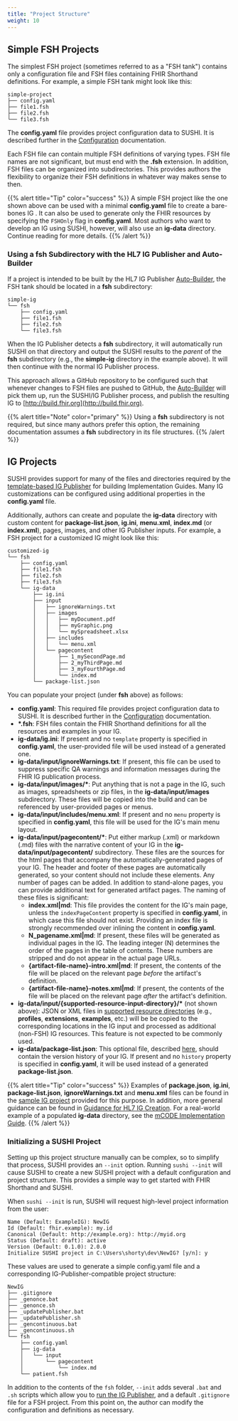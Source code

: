 ```yaml
---
title: "Project Structure"
weight: 10
---
```


## Simple FSH Projects

The simplest FSH project (sometimes referred to as a "FSH tank") contains only a configuration file and FSH files containing FHIR Shorthand definitions. For example, a simple FSH tank might look like this:

```text
simple-project
├── config.yaml
├── file1.fsh
├── file2.fsh
└── file3.fsh
```

The **config.yaml** file provides project configuration data to SUSHI. It is described further in the [Configuration](/docs/sushi/configuration/) documentation.

Each FSH file can contain multiple FSH definitions of varying types. FSH file names are not significant, but must end with the **.fsh** extension. In addition, FSH files can be organized into subdirectories. This provides authors the flexibility to organize their FSH definitions in whatever way makes sense to then.

{{% alert title="Tip" color="success" %}}
A simple FSH project like the one shown above can be used with a minimal **config.yaml** file to create a bare-bones IG . It can also be used to generate only the FHIR resources by specifying the `FSHOnly` flag in **config.yaml**. Most authors who want to develop an IG using SUSHI, however, will also use an **ig-data** directory. Continue reading for more details.
{{% /alert %}}

### Using a fsh Subdirectory with the HL7 IG Publisher and Auto-Builder

If a project is intended to be built by the HL7 IG Publisher [Auto-Builder](https://github.com/FHIR/auto-ig-builder/blob/master/README.md), the FSH tank should be located in a **fsh** subdirectory:

```text
simple-ig
└── fsh
    ├── config.yaml
    ├── file1.fsh
    ├── file2.fsh
    └── file3.fsh
```

When the IG Publisher detects a **fsh** subdirectory, it will automatically run SUSHI on that directory and output the SUSHI results to the _parent_ of the **fsh** subdirectory (e.g., the **simple-ig** directory in the example above). It will then continue with the normal IG Publisher process.

This approach allows a GitHub repository to be configured such that whenever changes to FSH files are pushed to GitHub, the [Auto-Builder](https://github.com/FHIR/auto-ig-builder/blob/master/README.md) will pick them up, run the SUSHI/IG Publisher process, and publish the resulting IG to [http://build.fhir.org](http://build.fhir.org).

{{% alert title="Note" color="primary" %}}
Using a **fsh** subdirectory is not required, but since many authors prefer this option, the remaining documentation assumes a **fsh** subdirectory in its file structures.
{{% /alert %}}

## IG Projects

SUSHI provides support for many of the files and directories required by the [template-based IG Publisher](https://build.fhir.org/ig/FHIR/ig-guidance/) for building Implementation Guides. Many IG customizations can be configured using additional properties in the **config.yaml** file.

Additionally, authors can create and populate the **ig-data** directory with custom content for **package-list.json**, **ig.ini**, **menu.xml**, **index.md** (or **index.xml**), pages, images, and other IG Publisher inputs.  For example, a FSH project for a customized IG might look like this:

```text
customized-ig
└── fsh
    ├── config.yaml
    ├── file1.fsh
    ├── file2.fsh
    ├── file3.fsh
    └── ig-data
        ├── ig.ini
        ├── input
        │   ├── ignoreWarnings.txt
        │   ├── images
        │   │   ├── myDocument.pdf
        │   │   ├── myGraphic.png
        │   │   └── mySpreadsheet.xlsx
        │   ├── includes
        │   │   └── menu.xml
        │   └── pagecontent
        │       ├── 1_mySecondPage.md
        │       ├── 2_myThirdPage.md
        │       ├── 3_myFourthPage.md
        │       └── index.md
        └── package-list.json
```

You can populate your project (under **fsh** above) as follows:

* **config.yaml**: This required file provides project configuration data to SUSHI. It is described further in the [Configuration](/docs/sushi/configuration/) documentation.
* **\*.fsh**: FSH files contain the FHIR Shorthand definitions for all the resources and examples in your IG.
* **ig-data/ig.ini**: If present and no `template` property is specified in **config.yaml**, the user-provided file will be used instead of a generated one.
* **ig-data/input/ignoreWarnings.txt**: If present, this file can be used to suppress specific QA warnings and information messages during the FHIR IG publication process.
* **ig-data/input/images/\***: Put anything that is not a page in the IG, such as images, spreadsheets or zip files, in the **ig-data/input/images** subdirectory. These files will be copied into the build and can be referenced by user-provided pages or menus.
* **ig-data/input/includes/menu.xml**: If present and no `menu` property is specified in **config.yaml**, this file will be used for the IG's main menu layout.
* **ig-data/input/pagecontent/\***: Put either markup (.xml) or markdown (.md) files with the narrative content of your IG in the **ig-data/input/pagecontent/** subdirectory. These files are the sources for the html pages that accompany the automatically-generated pages of your IG. The header and footer of these pages are automatically generated, so your content should not include these elements. Any number of pages can be added. In addition to stand-alone pages, you can provide additional text for generated artifact pages. The naming of these files is significant:
  * **index.xml\|md**: This file provides the content for the IG's main page, unless the `indexPageContent` property is specified in **config.yaml**, in which case this file should not exist. Providing an index file is strongly recommended over inlining the content in **config.yaml**.
  * **N\_pagename.xml\|md**: If present, these files will be generated as individual pages in the IG. The leading integer (N) determines the order of the pages in the table of contents. These numbers are stripped and do not appear in the actual page URLs.
  * **{artifact-file-name}-intro.xml\|md**: If present, the contents of the file will be placed on the relevant page _before_ the artifact's definition.
  * **{artifact-file-name}-notes.xml\|md**: If present, the contents of the file will be placed on the relevant page _after_ the artifact's definition.
* **ig-data/input/{supported-resource-input-directory}/\*** (not shown above): JSON or XML files in [supported resource directories](https://build.fhir.org/ig/FHIR/ig-guidance/using-templates.html#root.input) (e.g., **profiles**, **extensions**, **examples**, etc.) will be be copied to the corresponding locations in the IG input and processed as additional (non-FSH) IG resources. This feature is not expected to be commonly used.
* **ig-data/package-list.json**: This optional file, described [here](https://confluence.hl7.org/display/FHIR/FHIR+IG+PackageList+doco), should contain the version history of your IG. If present and no `history` property is specified in **config.yaml**, it will be used instead of a generated **package-list.json**.

{{% alert title="Tip" color="success" %}}
Examples of **package.json**, **ig.ini**, **package-list.json**, **ignoreWarnings.txt** and **menu.xml** files can be found in the [sample IG project](https://github.com/FHIR/sample-ig) provided for this purpose. In addition, more general guidance can be found in [Guidance for HL7 IG Creation](https://build.fhir.org/ig/FHIR/ig-guidance/). For a real-world example of a populated **ig-data** directory, see the [mCODE Implementation Guide](https://github.com/standardhealth/fsh-mcode).
{{% /alert %}}

### Initializing a SUSHI Project
Setting up this project structure manually can be complex, so to simplify that process, SUSHI provides an `--init` option. Running `sushi --init` will cause SUSHI to create a new SUSHI project with a default configuration and project structure. This provides a simple way to get started with FHIR Shorthand and SUSHI.

When `sushi --init` is run, SUSHI will request high-level project information from the user:
```text
Name (Default: ExampleIG): NewIG
Id (Default: fhir.example): my.id
Canonical (Default: http://example.org): http://myid.org
Status (Default: draft): active
Version (Default: 0.1.0): 2.0.0
Initialize SUSHI project in C:\Users\shorty\dev\NewIG? [y/n]: y
```
These values are used to generate a simple config.yaml file and a corresponding IG-Publisher-compatible project structure:
```text
NewIG
├── .gitignore
├── _genonce.bat     
├── _genonce.sh           
├── _updatePublisher.bat  
├── _updatePublisher.sh 
├── _gencontinuous.bat 
├── _gencontinuous.sh  
└── fsh
    ├── config.yaml   
    ├── ig-data
    │   └── input
    │       └── pagecontent
    │           └── index.md  
    └── patient.fsh    
```
In addition to the contents of the `fsh` folder, `--init` adds several `.bat` and `.sh` scripts which allow you to [run the IG Publisher](/docs/sushi/running/#downloading-the-ig-publisher), and a default `.gitignore` file for a FSH project. From this point on, the author can modify the configuration and definitions as necessary.
